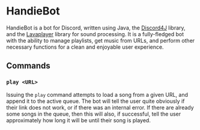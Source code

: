 # HandieBot

HandieBot is a bot for Discord, written using Java, the [Discord4J](https://github.com/austinv11/Discord4J) library, and the [Lavaplayer](https://github.com/sedmelluq/lavaplayer) library for sound processing. It is a fully-fledged bot with the ability to manage playlists, get music from URLs, and perform other necessary functions for a clean and enjoyable user experience.

## Commands

### `play <URL>`

Issuing the `play` command attempts to load a song from a given URL, and append it to the active queue. The bot will tell the user quite obviously if their link does not work, or if there was an internal error. If there are already some songs in the queue, then this will also, if successful, tell the user approximately how long it will be until their song is played.


